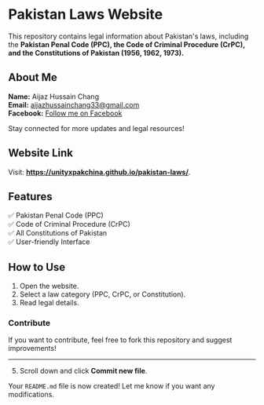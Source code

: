 # Pakistan Laws Website  

This repository contains legal information about Pakistan's laws, including the **Pakistan Penal Code (PPC), the Code of Criminal Procedure (CrPC), and the Constitutions of Pakistan (1956, 1962, 1973).**  

## About Me  
**Name:** Aijaz Hussain Chang  
**Email:** [aijazhussainchang33@gmail.com](mailto:aijazhussainchang33@gmail.com)  
**Facebook:** [Follow me on Facebook](https://www.facebook.com/itsaijazali06?mibextid=JRoKGi)  

Stay connected for more updates and legal resources!  

## Website Link  
Visit: **https://unityxpakchina.github.io/pakistan-laws/**.  

## Features  
✅ Pakistan Penal Code (PPC)  
✅ Code of Criminal Procedure (CrPC)  
✅ All Constitutions of Pakistan  
✅ User-friendly Interface  

## How to Use  
1. Open the website.  
2. Select a law category (PPC, CrPC, or Constitution).  
3. Read legal details.  

### **Contribute**  
If you want to contribute, feel free to fork this repository and suggest improvements!  

---

5. Scroll down and click **Commit new file**.  

Your `README.md` file is now created! Let me know if you want any modifications.
